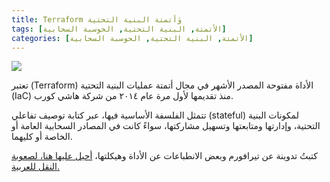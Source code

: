 ```yaml
---
title: Terraform وَأتمتة البنية التحتية
tags: [الأتمتة, البنية التحتية, الحوسبة السحابية]
categories: [الأتمتة, البنية التحتية, الحوسبة السحابية]
---
```


<img src="{{ site.baseurl_root }}/public/images/iac-reflections.png" class="post-image resize-md center-image" />


تعتبر (Terraform) الأداة مفتوحة المصدر الأشهر في مجال أتمتة عمليات البنية التحتية (IaC) منذ تقديمها لأول مرة عام ٢٠١٤ من شركة هاشي كورب.

تتمثل الفلسفة الأساسية فيها، عبر كتابة توصيف تفاعلي (stateful) لمكونات البنية التحتية، وإدارتها ومتابعتها وتسهيل مشاركتها، سواءً كانت في المصادر السحابية العامة أو الخاصة أو كليهما.

كتبتُ تدوينة عن تيرافورم وبعض الانطباعات عن الأداة وهيكلتها، [أحيل عليها هنا، لصعوبة النقل للعربية.](/2022/09/23/reflections-on-iac-with-terraform)
